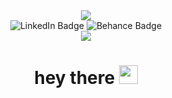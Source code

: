 
<div id="header" align="center">
    <img src="https://media.giphy.com/media/o0vwzuFwCGAFO/giphy.gif" />
    <div id="badges">
      <img src="https://img.shields.io/badge/LinkedIn-blue?style=flat&logo=linkedin&logoColor=white" alt="LinkedIn Badge"/>
      <img src="https://img.shields.io/badge/Behance-000000?style=flat&logo=behance&logoColor=white" alt="Behance Badge"/>
    </div>
    <img src="https://komarev.com/ghpvc/?username=itzelgil" />
    <h1>
      hey there
      <img src="https://media.giphy.com/media/hvRJCLFzcasrR4ia7z/giphy.gif" width="30px"/>
    </h1>
</div>

